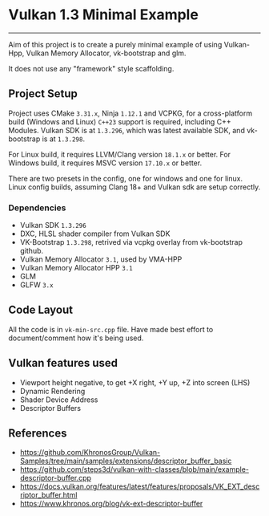 # Vulkan 1.3 Minimal Example
---

Aim of this project is to create a purely minimal example of using Vulkan-Hpp, Vulkan Memory Allocator,
vk-bootstrap and glm.

It does not use any "framework" style scaffolding.

## Project Setup
Project uses CMake `3.31.x`, Ninja `1.12.1` and VCPKG, for a cross-platform build (Windows and Linux)
`C++23` support is required, including C++ Modules.
Vulkan SDK is at `1.3.296`, which was latest available SDK, and vk-bootstrap is at `1.3.298`.

For Linux build, it requires LLVM/Clang version `18.1.x` or better.
For Windows build, it requires MSVC version `17.10.x` or better.

There are two presets in the config, one for windows and one for linux.
Linux config builds, assuming Clang 18+ and Vulkan sdk are setup correctly.

### Dependencies
- Vulkan SDK `1.3.296`
- DXC, HLSL shader compiler from Vulkan SDK
- VK-Bootstrap `1.3.298`, retrived via vcpkg overlay from vk-bootstrap github.
- Vulkan Memory Allocator `3.1`, used by VMA-HPP
- Vulkan Memory Allocator HPP `3.1`
- GLM
- GLFW `3.x`

## Code Layout
All the code is in `vk-min-src.cpp` file. 
Have made best effort to document/comment how it's being used.

## Vulkan features used
- Viewport height negative, to get +X right, +Y up, +Z into screen (LHS)
- Dynamic Rendering
- Shader Device Address
- Descriptor Buffers

## References
- https://github.com/KhronosGroup/Vulkan-Samples/tree/main/samples/extensions/descriptor_buffer_basic
- https://github.com/steps3d/vulkan-with-classes/blob/main/example-descriptor-buffer.cpp
- https://docs.vulkan.org/features/latest/features/proposals/VK_EXT_descriptor_buffer.html
- https://www.khronos.org/blog/vk-ext-descriptor-buffer
